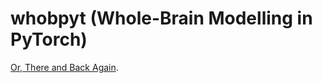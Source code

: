 # whobpyt (Whole-Brain Modelling in PyTorch)

[Or, There and Back Again](https://en.wikipedia.org/wiki/The_Hobbit).


